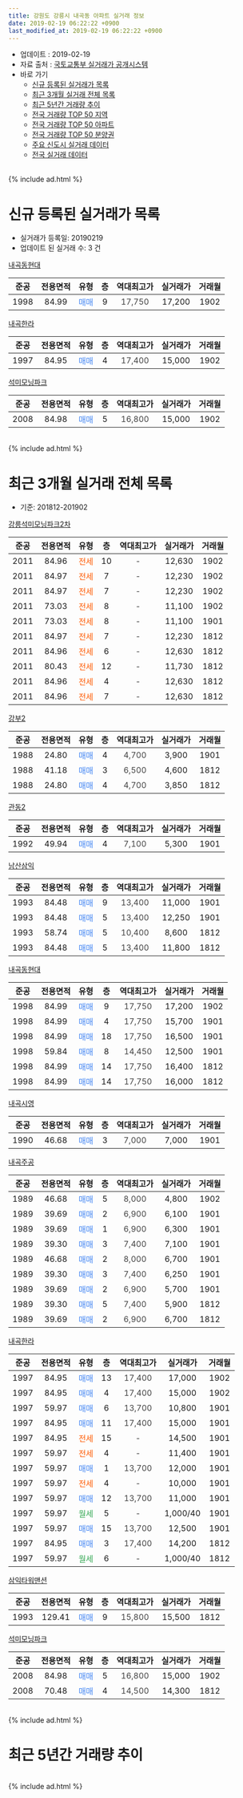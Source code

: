 ```yaml
---
title: 강원도 강릉시 내곡동 아파트 실거래 정보
date: 2019-02-19 06:22:22 +0900
last_modified_at: 2019-02-19 06:22:22 +0900
---
```


* 업데이트 : 2019-02-19
* 자료 출처 : [국토교통부 실거래가 공개시스템](http://rt.molit.go.kr)
* 바로 가기
    * [신규 등록된 실거래가 목록](#신규-등록된-실거래가-목록)
    * [최근 3개월 실거래 전체 목록](#최근-3개월-실거래-전체-목록)
    * [최근 5년간 거래량 추이](#최근-5년간-거래량-추이)
    * [전국 거래량 TOP 50 지역](https://inasie.github.io/apt-trade-info/최근-3개월-전국에서-가장-거래가-많이-발생한-지역)
    * [전국 거래량 TOP 50 아파트](https://inasie.github.io/apt-trade-info/최근-3개월-전국에서-가장-거래가-많이-발생한-아파트)
    * [전국 거래량 TOP 50 분양권](https://inasie.github.io/apt-trade-info/최근-3개월-전국에서-가장-거래가-많이-발생한-분양권)
    * [주요 신도시 실거래 데이터](https://inasie.github.io/apt-trade-info/주요-신도시)
    * [전국 실거래 데이터](https://inasie.github.io/apt-trade-info/전국)
<br>
{% include ad.html %}
<br>

# 신규 등록된 실거래가 목록
* 실거래가 등록일: 20190219
* 업데이트 된 실거래 수: 3 건


[내곡동현대](https://search.naver.com/search.naver?query=%EA%B0%95%EC%9B%90%EB%8F%84+%EA%B0%95%EB%A6%89%EC%8B%9C+%EB%82%B4%EA%B3%A1%EB%8F%99+%EB%82%B4%EA%B3%A1%EB%8F%99%ED%98%84%EB%8C%80)

|준공|전용면적|유형|층|역대최고가|실거래가|거래월|
|:---:|:---:|:---:|:---:|:---:|:---:|:---:|
|1998|84.99|<span style="color:#4285f3">매매</span>|9|<span style="color:#444444">17,750</span>|17,200|1902|

[내곡한라](https://search.naver.com/search.naver?query=%EA%B0%95%EC%9B%90%EB%8F%84+%EA%B0%95%EB%A6%89%EC%8B%9C+%EB%82%B4%EA%B3%A1%EB%8F%99+%EB%82%B4%EA%B3%A1%ED%95%9C%EB%9D%BC)

|준공|전용면적|유형|층|역대최고가|실거래가|거래월|
|:---:|:---:|:---:|:---:|:---:|:---:|:---:|
|1997|84.95|<span style="color:#4285f3">매매</span>|4|<span style="color:#444444">17,400</span>|15,000|1902|

[석미모닝파크](https://search.naver.com/search.naver?query=%EA%B0%95%EC%9B%90%EB%8F%84+%EA%B0%95%EB%A6%89%EC%8B%9C+%EB%82%B4%EA%B3%A1%EB%8F%99+%EC%84%9D%EB%AF%B8%EB%AA%A8%EB%8B%9D%ED%8C%8C%ED%81%AC)

|준공|전용면적|유형|층|역대최고가|실거래가|거래월|
|:---:|:---:|:---:|:---:|:---:|:---:|:---:|
|2008|84.98|<span style="color:#4285f3">매매</span>|5|<span style="color:#444444">16,800</span>|15,000|1902|


<br>
{% include ad.html %}
<br>

# 최근 3개월 실거래 전체 목록
* 기준: 201812-201902


[강릉석미모닝파크2차](https://search.naver.com/search.naver?query=%EA%B0%95%EC%9B%90%EB%8F%84+%EA%B0%95%EB%A6%89%EC%8B%9C+%EB%82%B4%EA%B3%A1%EB%8F%99+%EA%B0%95%EB%A6%89%EC%84%9D%EB%AF%B8%EB%AA%A8%EB%8B%9D%ED%8C%8C%ED%81%AC2%EC%B0%A8)

|준공|전용면적|유형|층|역대최고가|실거래가|거래월|
|:---:|:---:|:---:|:---:|:---:|:---:|:---:|
|2011|84.96|<span style="color:#ff5a00">전세</span>|10|<span style="color:#444444">-</span>|12,630|1902|
|2011|84.97|<span style="color:#ff5a00">전세</span>|7|<span style="color:#444444">-</span>|12,230|1902|
|2011|84.97|<span style="color:#ff5a00">전세</span>|7|<span style="color:#444444">-</span>|12,230|1902|
|2011|73.03|<span style="color:#ff5a00">전세</span>|8|<span style="color:#444444">-</span>|11,100|1902|
|2011|73.03|<span style="color:#ff5a00">전세</span>|8|<span style="color:#444444">-</span>|11,100|1901|
|2011|84.97|<span style="color:#ff5a00">전세</span>|7|<span style="color:#444444">-</span>|12,230|1812|
|2011|84.96|<span style="color:#ff5a00">전세</span>|6|<span style="color:#444444">-</span>|12,630|1812|
|2011|80.43|<span style="color:#ff5a00">전세</span>|12|<span style="color:#444444">-</span>|11,730|1812|
|2011|84.96|<span style="color:#ff5a00">전세</span>|4|<span style="color:#444444">-</span>|12,630|1812|
|2011|84.96|<span style="color:#ff5a00">전세</span>|7|<span style="color:#444444">-</span>|12,630|1812|

[강부2](https://search.naver.com/search.naver?query=%EA%B0%95%EC%9B%90%EB%8F%84+%EA%B0%95%EB%A6%89%EC%8B%9C+%EB%82%B4%EA%B3%A1%EB%8F%99+%EA%B0%95%EB%B6%802)

|준공|전용면적|유형|층|역대최고가|실거래가|거래월|
|:---:|:---:|:---:|:---:|:---:|:---:|:---:|
|1988|24.80|<span style="color:#4285f3">매매</span>|4|<span style="color:#444444">4,700</span>|3,900|1901|
|1988|41.18|<span style="color:#4285f3">매매</span>|3|<span style="color:#444444">6,500</span>|4,600|1812|
|1988|24.80|<span style="color:#4285f3">매매</span>|4|<span style="color:#444444">4,700</span>|3,850|1812|

[관동2](https://search.naver.com/search.naver?query=%EA%B0%95%EC%9B%90%EB%8F%84+%EA%B0%95%EB%A6%89%EC%8B%9C+%EB%82%B4%EA%B3%A1%EB%8F%99+%EA%B4%80%EB%8F%992)

|준공|전용면적|유형|층|역대최고가|실거래가|거래월|
|:---:|:---:|:---:|:---:|:---:|:---:|:---:|
|1992|49.94|<span style="color:#4285f3">매매</span>|4|<span style="color:#444444">7,100</span>|5,300|1901|

[남산삼익](https://search.naver.com/search.naver?query=%EA%B0%95%EC%9B%90%EB%8F%84+%EA%B0%95%EB%A6%89%EC%8B%9C+%EB%82%B4%EA%B3%A1%EB%8F%99+%EB%82%A8%EC%82%B0%EC%82%BC%EC%9D%B5)

|준공|전용면적|유형|층|역대최고가|실거래가|거래월|
|:---:|:---:|:---:|:---:|:---:|:---:|:---:|
|1993|84.48|<span style="color:#4285f3">매매</span>|9|<span style="color:#444444">13,400</span>|11,000|1901|
|1993|84.48|<span style="color:#4285f3">매매</span>|5|<span style="color:#444444">13,400</span>|12,250|1901|
|1993|58.74|<span style="color:#4285f3">매매</span>|5|<span style="color:#444444">10,400</span>|8,600|1812|
|1993|84.48|<span style="color:#4285f3">매매</span>|5|<span style="color:#444444">13,400</span>|11,800|1812|

[내곡동현대](https://search.naver.com/search.naver?query=%EA%B0%95%EC%9B%90%EB%8F%84+%EA%B0%95%EB%A6%89%EC%8B%9C+%EB%82%B4%EA%B3%A1%EB%8F%99+%EB%82%B4%EA%B3%A1%EB%8F%99%ED%98%84%EB%8C%80)

|준공|전용면적|유형|층|역대최고가|실거래가|거래월|
|:---:|:---:|:---:|:---:|:---:|:---:|:---:|
|1998|84.99|<span style="color:#4285f3">매매</span>|9|<span style="color:#444444">17,750</span>|17,200|1902|
|1998|84.99|<span style="color:#4285f3">매매</span>|4|<span style="color:#444444">17,750</span>|15,700|1901|
|1998|84.99|<span style="color:#4285f3">매매</span>|18|<span style="color:#444444">17,750</span>|16,500|1901|
|1998|59.84|<span style="color:#4285f3">매매</span>|8|<span style="color:#444444">14,450</span>|12,500|1901|
|1998|84.99|<span style="color:#4285f3">매매</span>|14|<span style="color:#444444">17,750</span>|16,400|1812|
|1998|84.99|<span style="color:#4285f3">매매</span>|14|<span style="color:#444444">17,750</span>|16,000|1812|

[내곡시영](https://search.naver.com/search.naver?query=%EA%B0%95%EC%9B%90%EB%8F%84+%EA%B0%95%EB%A6%89%EC%8B%9C+%EB%82%B4%EA%B3%A1%EB%8F%99+%EB%82%B4%EA%B3%A1%EC%8B%9C%EC%98%81)

|준공|전용면적|유형|층|역대최고가|실거래가|거래월|
|:---:|:---:|:---:|:---:|:---:|:---:|:---:|
|1990|46.68|<span style="color:#4285f3">매매</span>|3|<span style="color:#444444">7,000</span>|7,000|1901|

[내곡주공](https://search.naver.com/search.naver?query=%EA%B0%95%EC%9B%90%EB%8F%84+%EA%B0%95%EB%A6%89%EC%8B%9C+%EB%82%B4%EA%B3%A1%EB%8F%99+%EB%82%B4%EA%B3%A1%EC%A3%BC%EA%B3%B5)

|준공|전용면적|유형|층|역대최고가|실거래가|거래월|
|:---:|:---:|:---:|:---:|:---:|:---:|:---:|
|1989|46.68|<span style="color:#4285f3">매매</span>|5|<span style="color:#444444">8,000</span>|4,800|1902|
|1989|39.69|<span style="color:#4285f3">매매</span>|2|<span style="color:#444444">6,900</span>|6,100|1901|
|1989|39.69|<span style="color:#4285f3">매매</span>|1|<span style="color:#444444">6,900</span>|6,300|1901|
|1989|39.30|<span style="color:#4285f3">매매</span>|3|<span style="color:#444444">7,400</span>|7,100|1901|
|1989|46.68|<span style="color:#4285f3">매매</span>|2|<span style="color:#444444">8,000</span>|6,700|1901|
|1989|39.30|<span style="color:#4285f3">매매</span>|3|<span style="color:#444444">7,400</span>|6,250|1901|
|1989|39.69|<span style="color:#4285f3">매매</span>|2|<span style="color:#444444">6,900</span>|5,700|1901|
|1989|39.30|<span style="color:#4285f3">매매</span>|5|<span style="color:#444444">7,400</span>|5,900|1812|
|1989|39.69|<span style="color:#4285f3">매매</span>|2|<span style="color:#444444">6,900</span>|6,700|1812|

[내곡한라](https://search.naver.com/search.naver?query=%EA%B0%95%EC%9B%90%EB%8F%84+%EA%B0%95%EB%A6%89%EC%8B%9C+%EB%82%B4%EA%B3%A1%EB%8F%99+%EB%82%B4%EA%B3%A1%ED%95%9C%EB%9D%BC)

|준공|전용면적|유형|층|역대최고가|실거래가|거래월|
|:---:|:---:|:---:|:---:|:---:|:---:|:---:|
|1997|84.95|<span style="color:#4285f3">매매</span>|13|<span style="color:#444444">17,400</span>|17,000|1902|
|1997|84.95|<span style="color:#4285f3">매매</span>|4|<span style="color:#444444">17,400</span>|15,000|1902|
|1997|59.97|<span style="color:#4285f3">매매</span>|6|<span style="color:#444444">13,700</span>|10,800|1901|
|1997|84.95|<span style="color:#4285f3">매매</span>|11|<span style="color:#444444">17,400</span>|15,000|1901|
|1997|84.95|<span style="color:#ff5a00">전세</span>|15|<span style="color:#444444">-</span>|14,500|1901|
|1997|59.97|<span style="color:#ff5a00">전세</span>|4|<span style="color:#444444">-</span>|11,400|1901|
|1997|59.97|<span style="color:#4285f3">매매</span>|1|<span style="color:#444444">13,700</span>|12,000|1901|
|1997|59.97|<span style="color:#ff5a00">전세</span>|4|<span style="color:#444444">-</span>|10,000|1901|
|1997|59.97|<span style="color:#4285f3">매매</span>|12|<span style="color:#444444">13,700</span>|11,000|1901|
|1997|59.97|<span style="color:#34a853">월세</span>|5|<span style="color:#444444">-</span>|1,000/40|1901|
|1997|59.97|<span style="color:#4285f3">매매</span>|15|<span style="color:#444444">13,700</span>|12,500|1901|
|1997|84.95|<span style="color:#4285f3">매매</span>|3|<span style="color:#444444">17,400</span>|14,200|1812|
|1997|59.97|<span style="color:#34a853">월세</span>|6|<span style="color:#444444">-</span>|1,000/40|1812|


<script async src="//pagead2.googlesyndication.com/pagead/js/adsbygoogle.js"></script>
<!-- 기본 -->
<ins class="adsbygoogle"
     style="display:block"
     data-ad-client="ca-pub-2446590836940007"
     data-ad-slot="1659523306"
     data-ad-format="auto"
     data-full-width-responsive="true"></ins>
<script>
(adsbygoogle = window.adsbygoogle || []).push({});
</script>


[삼익타워맨션](https://search.naver.com/search.naver?query=%EA%B0%95%EC%9B%90%EB%8F%84+%EA%B0%95%EB%A6%89%EC%8B%9C+%EB%82%B4%EA%B3%A1%EB%8F%99+%EC%82%BC%EC%9D%B5%ED%83%80%EC%9B%8C%EB%A7%A8%EC%85%98)

|준공|전용면적|유형|층|역대최고가|실거래가|거래월|
|:---:|:---:|:---:|:---:|:---:|:---:|:---:|
|1993|129.41|<span style="color:#4285f3">매매</span>|9|<span style="color:#444444">15,800</span>|15,500|1812|

[석미모닝파크](https://search.naver.com/search.naver?query=%EA%B0%95%EC%9B%90%EB%8F%84+%EA%B0%95%EB%A6%89%EC%8B%9C+%EB%82%B4%EA%B3%A1%EB%8F%99+%EC%84%9D%EB%AF%B8%EB%AA%A8%EB%8B%9D%ED%8C%8C%ED%81%AC)

|준공|전용면적|유형|층|역대최고가|실거래가|거래월|
|:---:|:---:|:---:|:---:|:---:|:---:|:---:|
|2008|84.98|<span style="color:#4285f3">매매</span>|5|<span style="color:#444444">16,800</span>|15,000|1902|
|2008|70.48|<span style="color:#4285f3">매매</span>|4|<span style="color:#444444">14,500</span>|14,300|1812|


<br>
{% include ad.html %}
<br>

# 최근 5년간 거래량 추이


<div style="width:100%;">
    <canvas id="deal_progress" height="200"></canvas>
</div>

<script>
new Chart(document.getElementById("deal_progress"), {
    type: 'line',
    data: {
        labels: ['201402','201403','201404','201405','201406','201407','201408','201409','201410','201411','201412','201501','201502','201503','201504','201505','201506','201507','201508','201509','201510','201511','201512','201601','201602','201603','201604','201605','201606','201607','201608','201609','201610','201611','201612','201701','201702','201703','201704','201705','201706','201707','201708','201709','201710','201711','201712','201801','201802','201803','201804','201805','201806','201807','201808','201809','201810','201811','201812','201901','201902'],
        datasets: [{
            label: '매매',
            pointRadius: 1,
            data: [12, 14, 7, 5, 10, 14, 9, 10, 13, 6, 12, 14, 21, 18, 18, 9, 19, 17, 22, 14, 16, 9, 14, 20, 20, 14, 9, 18, 15, 19, 16, 12, 23, 17, 19, 12, 29, 29, 12, 11, 11, 16, 7, 19, 10, 74, 10, 8, 5, 17, 10, 9, 59, 6, 10, 17, 16, 13, 11, 19, 5],
            borderColor: "rgba(255, 201, 14, 1)",
            backgroundColor: "rgba(255, 201, 14, 0.5)",
            fill: false,
            lineTension: 0
        },{
            label: '전월세',
            pointRadius: 1,
            data: [12, 3, 35, 20, 4, 7, 9, 6, 6, 6, 9, 2, 5, 5, 5, 2, 4, 2, 3, 6, 39, 15, 2, 13, 8, 12, 4, 3, 8, 7, 4, 6, 7, 9, 11, 6, 8, 5, 5, 4, 5, 6, 4, 2, 4, 3, 3, 6, 2, 6, 4, 3, 4, 9, 0, 5, 35, 9, 6, 5, 4],
            borderColor: "rgba(0, 141, 185, 1)",
            backgroundColor: "rgba(0, 141, 185, 0.5)",
            fill: false,
            lineTension: 0
        }
        ]
    },
    options: {
        responsive: true,
        title: {
            display: false
        },
        tooltips: {
            mode: 'index',
            intersect: false
        },
        hover: {
            mode: 'nearest',
            intersect: true
        },
        scales: {
            xAxes: [{
                display: true,
                scaleLabel: {
                    display: true,
                    labelString: '년/월'
                }
            }],
            yAxes: [{
                display: true,
                ticks: {
                    suggestedMin: 0,
                },
                scaleLabel: {
                    display: true,
                    labelString: '실거래 수'
                }
            }]
        }
    }
});

</script>


<br>
{% include ad.html %}
<br>

